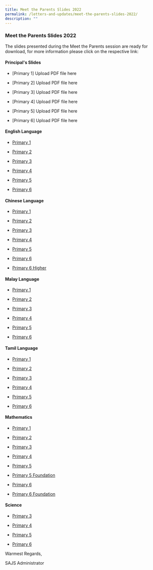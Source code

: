 ```yaml
---
title: Meet the Parents Slides 2022
permalink: /letters-and-updates/meet-the-parents-slides-2022/
description: ""
---
```

### Meet the Parents Slides 2022

The slides presented during the Meet the Parents session are ready for download, for more information please click on the respective link:

#### Principal's Slides  


*   [Primary 1] Upload PDF file here

*   [Primary 2] Upload PDF file here

*   [Primary 3] Upload PDF file here

*   [Primary 4] Upload PDF file here

*   [Primary 5] Upload PDF file here

*   [Primary 6] Upload PDF file here

#### English Language  

*   [Primary 1](/files/eld_p1.pdf)

*   [Primary 2](/files/eld_p2.pdf)

*   [Primary 3](/files/eld_p3.pdf)

*   [Primary 4](/files/eld_p4.pdf)

*   [Primary 5](/files/eld_p5.pdf)

*   [Primary 6](/files/eld_p6.pdf)

#### Chinese Language  

*   [Primary 1](/files/cld_p1.pdf)

*   [Primary 2](/files/cld_p2.pdf)

*   [Primary 3](/files/cld_p3.pdf)

*   [Primary 4](/files/cld_p4.pdf)

*   [Primary 5](/files/cld_p5.pdf)

*   [Primary 6](/files/cld_p6.pdf)

*   [Primary 6 Higher](/files/cld_p6h.pdf)

#### Malay Language

*   [Primary 1](https://www.saintandrewsjunior.moe.edu.sg/qql/slot/u180/LettersAndUpdates/MTP%202022/2022%20MTP%20P1%20ML.pdf)

*   [Primary 2](https://www.saintandrewsjunior.moe.edu.sg/qql/slot/u180/LettersAndUpdates/MTP%202022/2022%20MTP%20P2%20ML.pdf)

*   [Primary 3](https://www.saintandrewsjunior.moe.edu.sg/qql/slot/u180/LettersAndUpdates/MTP%202022/2022%20MTP%20P3%20ML.pdf)

*   [Primary 4](https://www.saintandrewsjunior.moe.edu.sg/qql/slot/u180/LettersAndUpdates/MTP%202022/2022%20MTP%20P4%20ML.pdf)

*   [Primary 5](https://www.saintandrewsjunior.moe.edu.sg/qql/slot/u180/LettersAndUpdates/MTP%202022/2022%20MTP%20P5%20ML.pdf)

*   [Primary 6](https://www.saintandrewsjunior.moe.edu.sg/qql/slot/u180/LettersAndUpdates/MTP%202022/2022%20MTP%20P6%20ML.pdf)

#### Tamil Language

*   [Primary 1](https://www.saintandrewsjunior.moe.edu.sg/qql/slot/u180/LettersAndUpdates/MTP%202022/2022%20MTP%20P1%20ML.pdf)

*   [Primary 2](https://www.saintandrewsjunior.moe.edu.sg/qql/slot/u180/LettersAndUpdates/MTP%202022/2022%20MTP%20P2%20ML.pdf)

*   [Primary 3](https://www.saintandrewsjunior.moe.edu.sg/qql/slot/u180/LettersAndUpdates/MTP%202022/2022%20MTP%20P3%20ML.pdf)

*   [Primary 4](https://www.saintandrewsjunior.moe.edu.sg/qql/slot/u180/LettersAndUpdates/MTP%202022/2022%20MTP%20P4%20ML.pdf)

*   [Primary 5](https://www.saintandrewsjunior.moe.edu.sg/qql/slot/u180/LettersAndUpdates/MTP%202022/2022%20MTP%20P5%20ML.pdf)

*   [Primary 6](https://www.saintandrewsjunior.moe.edu.sg/qql/slot/u180/LettersAndUpdates/MTP%202022/2022%20MTP%20P6%20ML.pdf)

#### Mathematics

*   [Primary 1](https://www.saintandrewsjunior.moe.edu.sg/qql/slot/u180/LettersAndUpdates/MTP%202022/2022%20MTP%20P1%20ML.pdf)

*   [Primary 2](https://www.saintandrewsjunior.moe.edu.sg/qql/slot/u180/LettersAndUpdates/MTP%202022/2022%20MTP%20P2%20ML.pdf)

*   [Primary 3](https://www.saintandrewsjunior.moe.edu.sg/qql/slot/u180/LettersAndUpdates/MTP%202022/2022%20MTP%20P3%20ML.pdf)

*   [Primary 4](https://www.saintandrewsjunior.moe.edu.sg/qql/slot/u180/LettersAndUpdates/MTP%202022/2022%20MTP%20P4%20ML.pdf)

*   [Primary 5](https://www.saintandrewsjunior.moe.edu.sg/qql/slot/u180/LettersAndUpdates/MTP%202022/2022%20MTP%20P5%20ML.pdf)

*   [Primary 5 Foundation](https://www.saintandrewsjunior.moe.edu.sg/qql/slot/u180/LettersAndUpdates/MTP%202022/2022%20MTP%20P5%20ML.pdf)

*   [Primary 6](https://www.saintandrewsjunior.moe.edu.sg/qql/slot/u180/LettersAndUpdates/MTP%202022/2022%20MTP%20P6%20ML.pdf)

*   [Primary 6 Foundation](https://www.saintandrewsjunior.moe.edu.sg/qql/slot/u180/LettersAndUpdates/MTP%202022/2022%20MTP%20P5%20ML.pdf)

#### Science

*   [Primary 3](https://www.saintandrewsjunior.moe.edu.sg/qql/slot/u180/LettersAndUpdates/MTP%202022/2022%20MTP%20P1%20ML.pdf)

*   [Primary 4](https://www.saintandrewsjunior.moe.edu.sg/qql/slot/u180/LettersAndUpdates/MTP%202022/2022%20MTP%20P2%20ML.pdf)

*   [Primary 5](https://www.saintandrewsjunior.moe.edu.sg/qql/slot/u180/LettersAndUpdates/MTP%202022/2022%20MTP%20P3%20ML.pdf)

*   [Primary 6](https://www.saintandrewsjunior.moe.edu.sg/qql/slot/u180/LettersAndUpdates/MTP%202022/2022%20MTP%20P4%20ML.pdf)


Warmest Regards,

SAJS Administrator